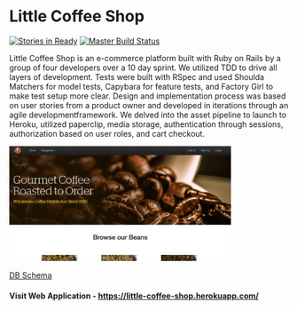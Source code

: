 # Little Coffee Shop

[![Stories in Ready](https://badge.waffle.io/iamchrissmith/little-shop.svg?label=ready&title=Ready)](http://waffle.io/iamchrissmith/little-shop) [![Master Build Status](https://semaphoreci.com/api/v1/iamchrissmith/little-shop/branches/development/badge.svg)](https://semaphoreci.com/iamchrissmith/little-shop)

Little Coffee Shop is an e-commerce platform built with Ruby on Rails by a group of four developers over a 10 day sprint. We utilized TDD to drive all layers of development. Tests were built with RSpec and used Shoulda Matchers for model tests, Capybara for feature tests, and Factory Girl to make test setup more clear. Design and implementation process was based on user stories from a product owner and developed in iterations through an agile developmentframework. We delved into the asset pipeline to launch to Heroku, utilized paperclip, media storage, authentication through sessions, authorization based on user roles, and cart checkout.

<!-- ![Admin User Demo](https://github.com/adamgunther1/little-shop/blob/master/read_me/little_coffee_shop_admin.gif | width=400) -->
<img src="https://github.com/adamgunther1/little-shop/blob/master/read_me/little_coffee_shop_admin.gif" width="400" alt="Admin User Demo">

[DB Schema](http://ondras.zarovi.cz/sql/demo/?keyword=caat-little-shop)

#### Visit Web Application - https://little-coffee-shop.herokuapp.com/
